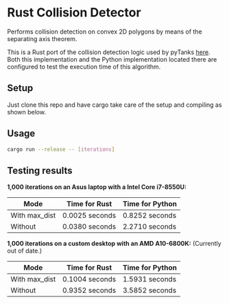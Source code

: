 # Rust Collision Detector
Performs collision detection on convex 2D polygons by means of the separating axis theorem.

This is a Rust port of the collision detection logic used by pyTanks 
[here](https://github.com/JoelEager/pyTanks.Server/blob/master/gameLogic/collisionDetector.py). Both this 
implementation and the Python implementation located there are configured to test the execution time of this algorithm.

## Setup
Just clone this repo and have cargo take care of the setup and compiling as shown below.

## Usage
```bash
cargo run --release -- [iterations]
```

## Testing results
**1,000 iterations on an Asus laptop with a Intel Core i7-8550U:**

| Mode            | Time for Rust   | Time for Python   |
| --------------- | --------------- | ----------------- |
| With max_dist   | 0.0025 seconds  | 0.8252 seconds    |
| Without         | 0.0380 seconds  | 2.2710 seconds    |

**1,000 iterations on a custom desktop with an AMD A10-6800K:**
(Currently out of date.)

| Mode            | Time for Rust   | Time for Python   |
| --------------- | --------------- | ----------------- |
| With max_dist   | 0.1004 seconds  | 1.5931 seconds    |
| Without         | 0.9352 seconds  | 3.5852 seconds    |